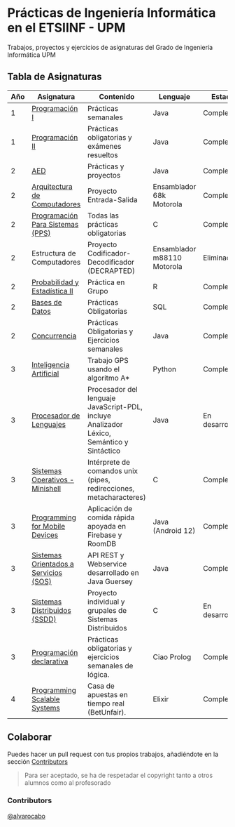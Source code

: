 <html>
   <head>
      <meta charset="utf-8" />
      <link
        rel="stylesheet"
        href="https://maxcdn.bootstrapcdn.com/bootstrap/3.4.0/css/bootstrap.min.css"
      />
   </head>
  <body>
   <div id="convertir">
    <div class="container">
      <h1 id="Header">
        Prácticas de Ingeniería Informática en el ETSIINF - UPM
      </h1>
      <p>
        Trabajos, proyectos y ejercicios de asignaturas del Grado de Ingeniería
        Informática UPM
      </p>
    </div>
    <div class="container">
      <h2 id="tabla-de-asignaturas">Tabla de Asignaturas</h2>
      <div class="table-responsive">
        <table class="table">
          <thead>
            <tr>
              <th>Año</th>
              <th>Asignatura</th>
              <th>Contenido</th>
              <th>Lenguaje</th>
              <th>Estado</th>
            </tr>
          </thead>
          <tbody>
            <tr>
              <td>1</td>
              <td>
                <a href="https://github.com/alvarocaboUPM/programacion-1"
                  >Programación I</a
                >
              </td>
              <td>Prácticas semanales</td>
              <td>Java</td>
              <td class="alert alert-success">Completado</td>
            </tr>
            <tr>
              <td>1</td>
              <td>
                <a href="https://github.com/alvarocaboUPM/Programacion-II"
                  >Programación II</a
                >
              </td>
              <td>Prácticas obligatorias y exámenes resueltos</td>
              <td>Java</td>
              <td class="alert alert-success">Completado</td>
            </tr>
            <tr>
              <td>2</td>
              <td><a href="https://github.com/alvarocaboUPM/AED">AED</a></td>
              <td>Prácticas y proyectos</td>
              <td>Java</td>
              <td class="alert alert-success">Completado</td>
            </tr>
            <tr>
              <td>2</td>
              <td>
                <a href="https://github.com/alvarocaboUPM/Proyecto-AC"
                  >Arquitectura de Computadores</a
                >
              </td>
              <td>Proyecto Entrada-Salida</td>
              <td>Ensamblador 68k Motorola</td>
              <td class="alert alert-success">Completado</td>
            </tr>
            <tr>
              <td>2</td>
              <td>
                <a href="https://github.com/alvarocaboUPM/PPS"
                  >Programación Para Sistemas (PPS)</a
                >
              </td>
              <td>Todas las prácticas obligatorias</td>
              <td>C</td>
              <td class="alert alert-success">Completado</td>
            </tr>
            <tr>
              <td>2</td>
              <td>Estructura de Computadores</td>
              <td>Proyecto Codificador-Decodificador (DECRAPTED)</td>
              <td>Ensamblador m88110 Motorola</td>
              <td class="alert alert-danger">Eliminado</td>
            </tr>
            <tr>
              <td>2</td>
              <td>
                <a href="https://github.com/alvarocaboUPM/Practica-PYE2"
                  >Probabilidad y Estadística II</a
                >
              </td>
              <td>Práctica en Grupo</td>
              <td>R</td>
              <td class="alert alert-success">Completado</td>
            </tr>
            <tr>
              <td>2</td>
              <td>
                <a
                  href="https://github.com/alvarocaboUPM/BBDD"
                  >Bases de Datos</a
                >
              </td>
              <td>Prácticas Obligatorias</td>
              <td>SQL</td>
              <td class="alert alert-success">Completado</td>
            </tr>
            <tr>
              <td>2</td>
              <td>
                <a href="https://github.com/alvarocaboUPM/Practica-Concurrencia"
                  >Concurrencia</a
                >
              </td>
              <td>Prácticas Obligatorias y Ejercicios semanales</td>
              <td>Java</td>
              <td class="alert alert-success">Completado</td>
            </tr>
            <tr>
              <td>3</td>
              <td>
                <a href="https://github.com/alvarocaboUPM/IA"
                  >Inteligencia Artificial</a
                >
              </td>
              <td>Trabajo GPS usando el algoritmo A*</td>
              <td>Python</td>
              <td class="alert alert-success">Completado</td>
            </tr>
            <tr>
              <td>3</td>
              <td>
                <a href="https://github.com/alvarocaboUPM/JS-PDL"
                  >Procesador de Lenguajes</a
                >
              </td>
              <td>
                Procesador del lenguaje JavaScript-PDL, incluye Analizador
                Léxico, Semántico y Sintáctico
              </td>
              <td>Java</td>
              <td class="alert alert-info">En desarrollo</td>
            </tr>
            <tr>
              <td>3</td>
              <td>
                <a href="https://github.com/alvarocaboUPM/SSOO"
                  >Sistemas Operativos - Minishell</a
                >
              </td>
              <td>
                Intérprete de comandos unix (pipes, redirecciones,
                metacharacteres)
              </td>
              <td>C</td>
              <td class="alert alert-success">Completado</td>
            </tr>
            <tr>
              <td>3</td>
              <td>
                <a href="https://github.com/alvarocabo/JustDeliveroo"
                  >Programming for Mobile Devices</a
                >
              </td>
              <td>Aplicación de comida rápida apoyada en Firebase y RoomDB</td>
              <td>Java (Android 12)</td>
              <td class="alert alert-success">Completado</td>
            </tr>
            <tr>
              <td>3</td>
              <td>
                <a href="https://github.com/alvarocaboUPM/SOS"
                  >Sistemas Orientados a Servicios (SOS)</a
                >
              </td>
              <td>
                API REST y Webservice desarrollado en Java Guersey
              </td>
              <td>Java</td>
              <td class="alert alert-success">Completado</td>
            </tr>
            <tr>
              <td>3</td>
              <td>
                <a href="https://github.com/alvarocaboUPM/SSDD"
                  >Sistemas Distribuidos (SSDD)</a
                >
              </td>
              <td>
                Proyecto individual y grupales de Sistemas Distribuidos
              </td>
              <td>C</td>
              <td class="alert alert-info">En desarrollo</td>
            </tr>
            <tr>
              <td>3</td>
              <td>
                <a href="https://github.com/alvarocaboUPM/Programacion_Declarativa"
                  >Programación declarativa</a
                >
              </td>
              <td>
                Prácticas obligatorias y ejercicios semanales de lógica.
              </td>
              <td>Ciao Prolog</td>
              <td class="alert alert-success">Completado</td>
            </tr>
            <tr>
              <td>4</td>
              <td>
                <a href="https://github.com/alvarocaboUPM/Curso_Elixir"
                  >Programming Scalable Systems</a
                >
              </td>
              <td>
                Casa de apuestas en tiempo real (BetUnfair).
              </td>
              <td>Elixir</td>
              <td class="alert alert-success">Completado</td>
            </tr>
          </tbody>
        </table>
      </div>
    </div>
    <div class="container">
      <h2 id="colaborar">Colaborar</h2>
      <p>
        Puedes hacer un pull request con tus propios trabajos, añadiéndote en la
        sección <a href="#contributors">Contributors</a>
      </p>
      <blockquote>
        <p>
          Para ser aceptado, se ha de respetadar el copyright tanto a otros
          alumnos como al profesorado
        </p>
      </blockquote>
    </div>
    <div class="container">
      <h3 id="contributors">Contributors</h3>
      <p><a href="github.com/alvarocabo">@alvarocabo</a></p>
    </div>
   </div>
  </body>
</html>
